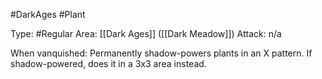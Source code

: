 #DarkAges #Plant 

Type: #Regular 
Area: [[Dark Ages]] ([[Dark Meadow]])
Attack: n/a

When vanquished: Permanently shadow-powers plants in an X pattern. If shadow-powered, does it in a 3x3 area instead. 